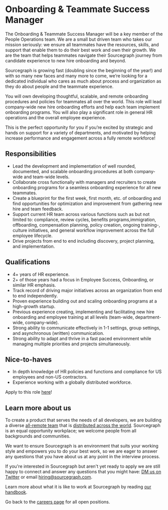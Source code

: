 # Onboarding & Teammate Success Manager

The Onboarding & Teammate Success Manager will be a key member of the People Operations team. We are a small but driven team who takes our mission seriously: we ensure all teammates have the resources, skills, and support that enable them to do their best work and own their growth. We are the team that helps teammates navigate their Sourcegraph journey from candidate experience to new hire onboarding and beyond. 

Sourcegraph is growing fast (doubling since the beginning of the year!) and with so many new faces and many more to come, we’re looking for a dedicated individual who cares as much about process and organization as they do about people and the teammate experience.

You will own developing thoughtful, scalable, and remote onboarding procedures and policies for teammates all over the world. This role will lead company-wide new hire onboarding efforts and help each team implement onboarding programs. You will also play a significant role in general HR operations and the overall employee experience. 

This is the perfect opportunity for you if you’re excited by strategic and hands on support for a variety of departments, and motivated by helping increase performance and engagement across a fully remote workforce!

## Responsibilities

- Lead the development and implementation of well rounded, documented, and scalable onboarding procedures at both company-wide and team-wide levels.
- Collaborate cross functionally with managers and recruiters to create onboarding programs for a seamless onboarding experience for all new teammates.
- Create a blueprint for the first week, first month, etc. of onboarding and find opportunities for optimization and improvement from gathering new hire and team feedback. 
- Support current HR team across various functions such as but not limited to: compliance, review cycles, benefits programs,immigration, offboarding, compensation planning, policy creation, ongoing training-, culture initiatives, and general workflow improvement across the full employee lifecycle.
- Drive projects from end to end including discovery, project planning, and implementation.

## Qualifications
- 4+ years of HR experience.
- 2+ of those years had a focus in Employee Success, Onboarding, or similar HR emphasis.
- Track record of driving major initiatives across an organization from end to end independently.
- Proven experience building out and scaling onboarding programs at a high-growth startup. 
- Previous experience creating, implementing and facilitating new hire onboarding and employee training at all levels (team-wide, department-wide, company-wide).
- Strong ability to communicate effectively in 1-1 settings, group settings, and asynchronous (written) communication. 
- Strong ability to adapt and thrive in a fast paced environment while managing multiple priorities and projects simultaneously.


## Nice-to-haves
- In depth knowledge of HR policies and functions and compliance for US employees and non-US contractors.
- Experience working with a globally distributed workforce.

Apply to this role [here](https://jobs.lever.co/sourcegraph/700949a2-09ce-4de7-b3bd-a5af5032a4a9/apply)!

## Learn more about us

To create a product that serves the needs of all developers, we are building a diverse [all-remote team](https://about.sourcegraph.com/company/remote) that is [distributed across the world](https://about.sourcegraph.com/company/team). Sourcegraph is an equal opportunity workplace; we welcome people from all backgrounds and communities.

We want to ensure Sourcegraph is an environment that suits your working style and empowers you to do your best work, so we are eager to answer any questions that you have about us at any point in the interview process.

If you're interested in Sourcegraph but aren't yet ready to apply we are still happy to connect and answer any questions that you might have: [DM us on Twitter](https://twitter.com/srcgraph) or email hiring@sourcegraph.com.

Learn more about what it is like to work at Sourcegraph by reading [our handbook](https://about.sourcegraph.com/handbook/).


Go back to the [careers page](../../../company/careers.md) for all open positions.
